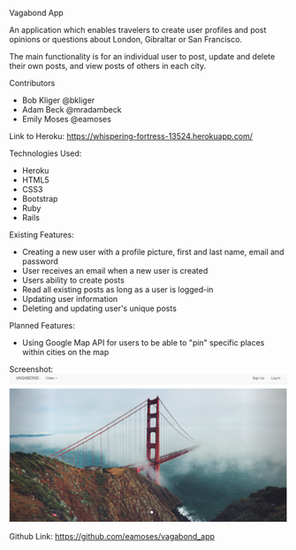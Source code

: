 Vagabond App

An application which enables travelers to create user profiles and post opinions or questions about London, Gibraltar or San Francisco.

The main functionality is for an individual user to post, update and delete their own posts, and view posts of others in each city.

Contributors
* Bob Kliger @bkliger
* Adam Beck @mradambeck
* Emily Moses @eamoses

Link to Heroku: https://whispering-fortress-13524.herokuapp.com/

Technologies Used:
* Heroku
* HTML5
* CSS3
* Bootstrap
* Ruby
* Rails

Existing Features:
* Creating a new user with a profile picture, first and last name, email and password
* User receives an email when a new user is created
* Users ability to create posts
* Read all existing posts as long as a user is logged-in
* Updating user information
* Deleting and updating user's unique posts

Planned Features:
* Using Google Map API for users to be able to "pin" specific places within cities on the map

Screenshot:
![Alt text](public/screenShotVagabond.png?raw=true "Vagabond")

Github Link: https://github.com/eamoses/vagabond_app
